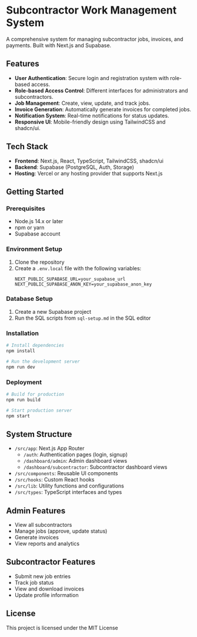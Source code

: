 # Subcontractor Work Management System

A comprehensive system for managing subcontractor jobs, invoices, and payments. Built with Next.js and Supabase.

## Features

- **User Authentication**: Secure login and registration system with role-based access.
- **Role-based Access Control**: Different interfaces for administrators and subcontractors.
- **Job Management**: Create, view, update, and track jobs.
- **Invoice Generation**: Automatically generate invoices for completed jobs.
- **Notification System**: Real-time notifications for status updates.
- **Responsive UI**: Mobile-friendly design using TailwindCSS and shadcn/ui.

## Tech Stack

- **Frontend**: Next.js, React, TypeScript, TailwindCSS, shadcn/ui
- **Backend**: Supabase (PostgreSQL, Auth, Storage)
- **Hosting**: Vercel or any hosting provider that supports Next.js

## Getting Started

### Prerequisites

- Node.js 14.x or later
- npm or yarn
- Supabase account

### Environment Setup

1. Clone the repository
2. Create a `.env.local` file with the following variables:
   ```
   NEXT_PUBLIC_SUPABASE_URL=your_supabase_url
   NEXT_PUBLIC_SUPABASE_ANON_KEY=your_supabase_anon_key
   ```

### Database Setup

1. Create a new Supabase project
2. Run the SQL scripts from `sql-setup.md` in the SQL editor

### Installation

```bash
# Install dependencies
npm install

# Run the development server
npm run dev
```

### Deployment

```bash
# Build for production
npm run build

# Start production server
npm start
```

## System Structure

- `/src/app`: Next.js App Router
  - `/auth`: Authentication pages (login, signup)
  - `/dashboard/admin`: Admin dashboard views
  - `/dashboard/subcontractor`: Subcontractor dashboard views
- `/src/components`: Reusable UI components
- `/src/hooks`: Custom React hooks
- `/src/lib`: Utility functions and configurations
- `/src/types`: TypeScript interfaces and types

## Admin Features

- View all subcontractors
- Manage jobs (approve, update status)
- Generate invoices
- View reports and analytics

## Subcontractor Features

- Submit new job entries
- Track job status
- View and download invoices
- Update profile information

## License

This project is licensed under the MIT License
